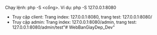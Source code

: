 Chạy lệnh: php -S <cổng>. Ví dụ: php -S 127.0.0.1:8080
- Truy cập client: Trang index: 127.0.0.1:8080, trang test: 127.0.0.1:8080/
- Truy cập admin: Trang index: 127.0.0.1:8080/admin, trang test: 127.0.0.1:8080/admin/test"# WebBanGiayDep_Dev" 
